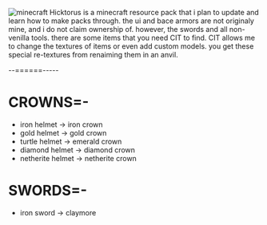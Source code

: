 ![minecraft](https://github.com/user-attachments/assets/568db5d5-95c1-4ca9-beb5-613eb7e2743f)
Hicktorus is a minecraft resource pack that i plan to update and learn how to make packs through.
the ui and bace armors are not originaly mine, and i do not claim ownership of. however, the swords and all non-venilla tools.
there are some items that you need CIT to find.
CIT allows me to change the textures of items or even add custom models.
you get these special re-textures from renaiming them in an anvil.

--======-----
# CROWNS=-
- iron helmet -> iron crown
- gold helmet -> gold crown
- turtle helmet -> emerald crown
- diamond helmet -> diamond crown
- netherite helmet -> netherite crown
# SWORDS=-
- iron sword -> claymore
